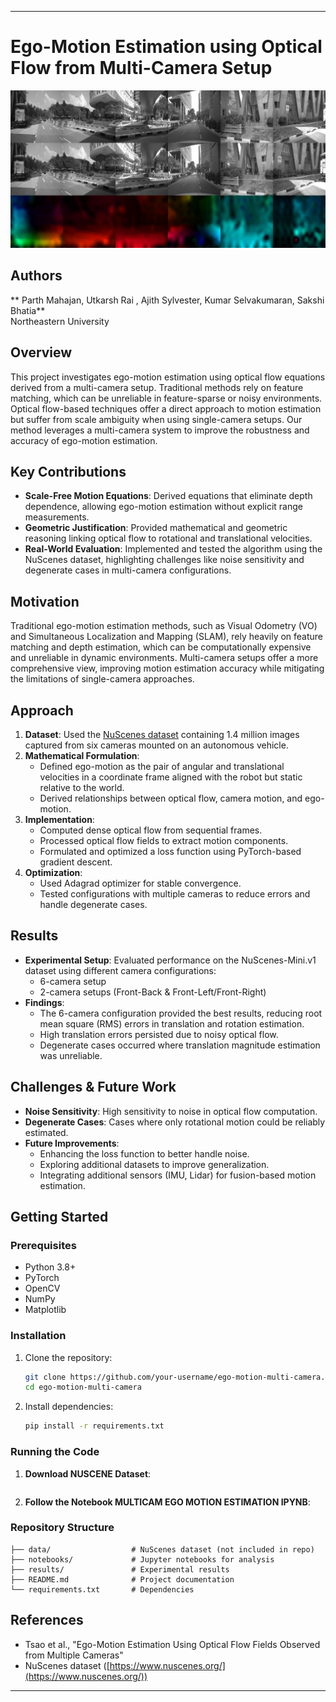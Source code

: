 
---

# Ego-Motion Estimation using Optical Flow from Multi-Camera Setup  
![plot](./media/image_grid0.jpg)

## Authors  
** Parth Mahajan, Utkarsh Rai , Ajith Sylvester, Kumar Selvakumaran, Sakshi Bhatia**  
Northeastern University  

## Overview  
This project investigates ego-motion estimation using optical flow equations derived from a multi-camera setup. Traditional methods rely on feature matching, which can be unreliable in feature-sparse or noisy environments. Optical flow-based techniques offer a direct approach to motion estimation but suffer from scale ambiguity when using single-camera setups. Our method leverages a multi-camera system to improve the robustness and accuracy of ego-motion estimation.  

## Key Contributions  
- **Scale-Free Motion Equations**: Derived equations that eliminate depth dependence, allowing ego-motion estimation without explicit range measurements.  
- **Geometric Justification**: Provided mathematical and geometric reasoning linking optical flow to rotational and translational velocities.  
- **Real-World Evaluation**: Implemented and tested the algorithm using the NuScenes dataset, highlighting challenges like noise sensitivity and degenerate cases in multi-camera configurations.  

## Motivation  
Traditional ego-motion estimation methods, such as Visual Odometry (VO) and Simultaneous Localization and Mapping (SLAM), rely heavily on feature matching and depth estimation, which can be computationally expensive and unreliable in dynamic environments. Multi-camera setups offer a more comprehensive view, improving motion estimation accuracy while mitigating the limitations of single-camera approaches.  

## Approach  
1. **Dataset**: Used the [NuScenes dataset](https://www.nuscenes.org/) containing 1.4 million images captured from six cameras mounted on an autonomous vehicle.  
2. **Mathematical Formulation**:  
   - Defined ego-motion as the pair of angular and translational velocities in a coordinate frame aligned with the robot but static relative to the world.  
   - Derived relationships between optical flow, camera motion, and ego-motion.  
3. **Implementation**:  
   - Computed dense optical flow from sequential frames.  
   - Processed optical flow fields to extract motion components.  
   - Formulated and optimized a loss function using PyTorch-based gradient descent.  
4. **Optimization**:  
   - Used Adagrad optimizer for stable convergence.  
   - Tested configurations with multiple cameras to reduce errors and handle degenerate cases.  

## Results  
- **Experimental Setup**: Evaluated performance on the NuScenes-Mini.v1 dataset using different camera configurations:  
  - 6-camera setup  
  - 2-camera setups (Front-Back & Front-Left/Front-Right)  
- **Findings**:  
  - The 6-camera configuration provided the best results, reducing root mean square (RMS) errors in translation and rotation estimation.  
  - High translation errors persisted due to noisy optical flow.  
  - Degenerate cases occurred where translation magnitude estimation was unreliable.  


## Challenges & Future Work  
- **Noise Sensitivity**: High sensitivity to noise in optical flow computation.  
- **Degenerate Cases**: Cases where only rotational motion could be reliably estimated.  
- **Future Improvements**:  
  - Enhancing the loss function to better handle noise.  
  - Exploring additional datasets to improve generalization.  
  - Integrating additional sensors (IMU, Lidar) for fusion-based motion estimation.  

## Getting Started  

### Prerequisites  
- Python 3.8+  
- PyTorch  
- OpenCV  
- NumPy  
- Matplotlib  

### Installation  
1. Clone the repository:  
   ```bash
   git clone https://github.com/your-username/ego-motion-multi-camera.git
   cd ego-motion-multi-camera
   ```  
2. Install dependencies:  
   ```bash
   pip install -r requirements.txt
   ```  

### Running the Code  
1. **Download NUSCENE Dataset**:  
   ```https://www.nuscenes.org/download
   ```  
2. **Follow the Notebook MULTICAM EGO MOTION ESTIMATION IPYNB**:  

### Repository Structure  
```
├── data/                  # NuScenes dataset (not included in repo)
├── notebooks/             # Jupyter notebooks for analysis
├── results/               # Experimental results
├── README.md              # Project documentation
└── requirements.txt       # Dependencies
```  

## References  
- Tsao et al., "Ego-Motion Estimation Using Optical Flow Fields Observed from Multiple Cameras"  
- NuScenes dataset ([https://www.nuscenes.org/](https://www.nuscenes.org/))  

---

